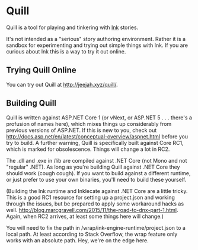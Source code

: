 # Quill

Quill is a tool for playing and tinkering with [Ink](https://github.com/inkle/ink) stories.

It's not intended as a "serious" story authoring environment. Rather it is a sandbox for experimenting and trying out simple things with Ink. If you are curious about Ink this is a way to try it out online.

## Trying Quill Online

You can try out Quill at http://jeejah.xyz/quill/.

## Building Quill

Quill is written against ASP.NET Core 1 (or vNext, or ASP.NET 5 . . . there's a profusion of names here), which mixes things up considerably from previous versions of ASP.NET. If this is new to you, check out http://docs.asp.net/en/latest/conceptual-overview/aspnet.html before you try to build. A further warning, Quill is specifically built against Core RC1, which is marked for obsolescence. Things will change a lot in RC2.

The .dll and .exe in /lib are compiled against .NET Core (not Mono and not "regular" .NET). As long as you're building Quill against .NET Core they should work (cough cough). If you want to build against a different runtime, or just prefer to use your own binaries, you'll need to build these yourself.

(Building the Ink runtime and Inklecate against .NET Core are a little tricky. This is a good RC1 resource for setting up a project.json and working through the issues, but be prepared to apply some workaround hacks as well. http://blog.marcgravell.com/2015/11/the-road-to-dnx-part-1.html. Again, when RC2 arrives, at least some things here will change.)

You will need to fix the path in /wrap/ink-engine-runtime/project.json to a local path. At least according to Stack Overflow, the wrap feature only works with an absolute path. Hey, we're on the edge here.
